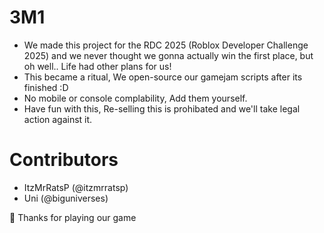 # 3M1

- We made this project for the RDC 2025 (Roblox Developer Challenge 2025) and we never thought we gonna actually win the first place, but oh well.. Life had other plans for us!
- This became a ritual, We open-source our gamejam scripts after its finished :D
- No mobile or console complability, Add them yourself.
- Have fun with this, Re-selling this is prohibated and we'll take legal action against it.

# Contributors
- ItzMrRatsP (@itzmrratsp)
- Uni (@biguniverses)

🌟 Thanks for playing our game
